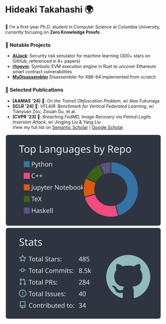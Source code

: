 # Hideaki Takahashi 🌍

👋 I’m a first-year Ph.D. student in Computer Science at Columbia University, currently focusing on **Zero Knowledge Proofs**.

### 🚀 Notable Projects
- **[AIJack](https://github.com/Koukyosyumei/AIJack)**: Security risk simulator for machine learning (300+ stars on GitHub, referenced in 8+ papers)
- **[rhoevm](https://github.com/Koukyosyumei/rhoevm)**: Symbolic EVM execution engine in Rust to uncover Ethereum smart contract vulnerabilities
- **[MyDisassembler](https://github.com/Koukyosyumei/MyDisassembler)** Disassembler for X86-64 implemented from scratch

### 📄 Selected Publications  
- **[AAMAS '24]** 🚗: *On the Transit Obfuscation Problem*, w/ Alex Fukunaga  
- **[ICLR '24]** 🌳: *VFLAIR: Benchmark for Vertical Federated Learning*, w/ Tianyuan Zou, Zixuan Gu, et al.  
- **[CVPR '23]** 🎥: *Breaching FedMD, Image Recovery via Paired-Logits Inversion Attack*, w/ Jingjing Liu & Yang Liu  
View my full list on [Semantic Scholar](https://www.semanticscholar.org/author/Hideaki-Takahashi/2224016223) | [Google Scholar](https://scholar.google.com/citations?user=RA3z3UEAAAAJ)

<!--[![](https://raw.githubusercontent.com/Koukyosyumei/Koukyosyumei/main/profile-summary-card-output/nord_dark/0-profile-details.svg)](https://github.com/vn7n24fzkq/github-profile-summary-cards)-->
[![](https://raw.githubusercontent.com/Koukyosyumei/Koukyosyumei/main/profile-summary-card-output/nord_dark/1-repos-per-language.svg)](https://github.com/vn7n24fzkq/github-profile-summary-cards)<!--[![](https://raw.githubusercontent.com/Koukyosyumei/Koukyosyumei/main/profile-summary-card-output/nord_dark/2-most-commit-language.svg)](https://github.com/vn7n24fzkq/github-profile-summary-cards)-->[![](https://raw.githubusercontent.com/Koukyosyumei/Koukyosyumei/main/profile-summary-card-output/nord_dark/3-stats.svg)](https://github.com/vn7n24fzkq/github-profile-summary-cards) 
<!--[![][![](https://raw.githubusercontent.com/Koukyosyumei/Koukyosyumei/main/profile-summary-card-output/nord_dark/4-productive-time.svg)](https://github.com/vn7n24fzkq/github-profile-summary-cards)-->



